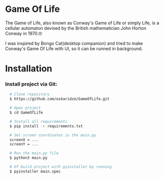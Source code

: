 # Game Of Life

The Game of Life, also known as Conway's Game of Life or simply Life, is a cellular automaton devised by the British mathematician John Horton Conway in 1970.🤓

I was inspired by Bongo Cat(desktop companion) and tried to make Conway's Game Of Life with UI, so it can be runned in background.

# Installation

### Install project via Git:

```bash
  # Clone repository
  $ https://github.com/oskaridze/GameOfLife.git

  # Open project
  $ cd GameOfLife

  # Install all requirements
  $ pip install -r requirements.txt

  # Set screen coordinates in the main.py
  screenX = ...
  screenY = ...

  # Run the main.py file
  $ python3 main.py

  # Of build project with pyinstaller by running
  $ pyinstaller main.spec
```